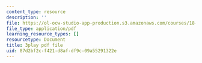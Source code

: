 ```yaml
---
content_type: resource
description: ''
file: https://ol-ocw-studio-app-production.s3.amazonaws.com/courses/18-065-matrix-methods-in-data-analysis-signal-processing-and-machine-learning-spring-2018/87d2bf2cf421d8afdf9c09a55291322e_AdTvkFsqcDc.pdf
file_type: application/pdf
learning_resource_types: []
resourcetype: Document
title: 3play pdf file
uid: 87d2bf2c-f421-d8af-df9c-09a55291322e
---
```

